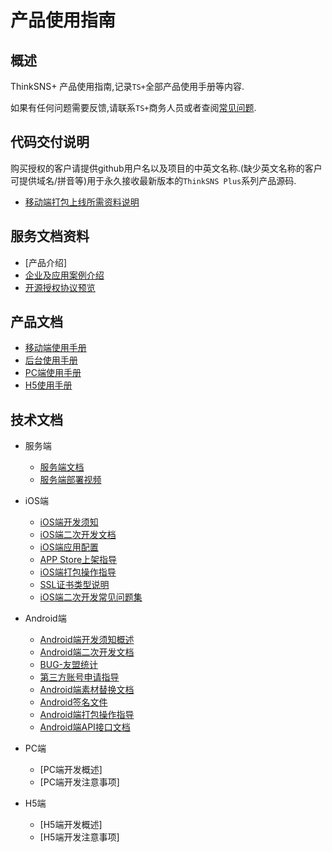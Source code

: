 # 产品使用指南

## 概述

ThinkSNS+ 产品使用指南,记录`TS+`全部产品使用手册等内容.

如果有任何问题需要反馈,请联系`TS+`商务人员或者查阅[常见问题](https://github.com/zhiyicx/thinksns-plus-help).

## 代码交付说明

购买授权的客户请提供github用户名以及项目的中英文名称.(缺少英文名称的客户可提供域名/拼音等)用于永久接收最新版本的`ThinkSNS Plus`系列产品源码.

* [移动端打包上线所需资料说明](./技术文档/Android-Platform/document/tutorial/AppPackageInfoTutorial.md)

## 服务文档资料

* [产品介绍]
* [企业及应用案例介绍](http://www.thinksns.com/data/upload/ueditor/20171031/59f758931dab4.pptx)
* [开源授权协议预览](http://www.thinksns.com/data/upload/ueditor/20171031/59f75808623e0.pdf)

## 产品文档

* [移动端使用手册](http://www.thinksns.com/data/upload/ueditor/20171101/59f96170569dd.pdf)
* [后台使用手册](http://www.thinksns.com/data/upload/ueditor/20171101/59f961d7a15a5.pdf)
* [PC端使用手册](http://www.thinksns.com/data/upload/ueditor/20171101/59f961c19a9d7.pdf)
* [H5使用手册](http://www.thinksns.com/data/upload/ueditor/20171101/59f961980fbe8.pdf)

## 技术文档

* 服务端
	* [服务端文档](https://slimkit.github.io/)
	* [服务端部署视频](http://www.thinksns.com/reader/100.html)

* iOS端
	* [iOS端开发须知](./技术文档/iOS端/README.md)
	* [iOS端二次开发文档](./技术文档/iOS端/Thinksns%20Plus%20Document)
	* [iOS端应用配置](./技术文档/iOS端/TS+%20iOS端应用配置.md)
	* [APP Store上架指导](./技术文档/iOS端/APPStore上架指导.md)
	* [iOS端打包操作指导](http://www.jianshu.com/p/9df7d8930a3e)
	* [SSL证书类型说明](./技术文档/iOS端/SSL证书类型说明.md)
	* [iOS端二次开发常见问题集](./技术文档/iOS端/iOS端二次开发常见问题集.md)

* Android端
	* [Android端开发须知概述](./技术文档/Android-Platform/README.md)
	* [Android端二次开发文档](./技术文档/Android-Platform/SecondaryDevelopmentTutorial.md)
	* [BUG-友盟统计](https://passport.umeng.com/signup)
	* [第三方账号申请指导](./技术文档/Android-Platform/document/tutorial/AppPackageInfoTutorial.md)
	* [Android端素材替换文档](./技术文档/Android-Platform/document/tutorial/SecondaryDevelopmentResourceReplaceTutorial.md)
	* [Android签名文件](./技术文档/Android-Platform/document/tutorial/AndroidCreateSignatureFileTutorial.md)
	* [Android端打包操作指导](./技术文档/Android-Platform/document/tutorial/AndroidPackageTutorial.md)
	* [Android端API接口文档](./技术文档/Android-Platform/document/app/API.md)

* PC端
	* [PC端开发概述]
	* [PC端开发注意事项]

* H5端
	* [H5端开发概述]
	* [H5端开发注意事项]
